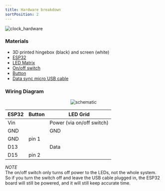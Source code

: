 ```yaml
---
title: Hardware breakdown
sortPosition: 2
---
```



![clock_hardware](static/wiring-photo.jpeg)


### Materials

- 3D printed hingebox (black) and screen (white)
- [ESP32](https://amzn.to/44QzE8E)
- [LED Matrix](https://amzn.to/3DmqTY9)
- [On/off switch](https://amzn.to/44wojKZ)
- [Button](https://amzn.to/3NY1wAT)
- [Data sync micro USB cable](https://amzn.to/3rvTiIy)


### Wiring Diagram

<p align="center">
  <img alt="schematic" src="static/wiring-diagram.jpeg"/>
</p>

| ESP32 | Button | LED Grid                  |
| ----- | ------ | ------------------------- |
| Vin   |        | Power (via on/off switch) |
| GND   |        | GND                       |
| GND   | pin 1  |                           |
| D13   |        | Data                      |
| D15   | pin 2  |                           |

_NOTE_  
The on/off switch only turns off power to the LEDs, not the whole system. So if you turn the switch off and leave the USB cable plugged in, the ESP32 board will still be powered, and it will still keep accurate time.
